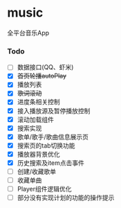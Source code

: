 # music
全平台音乐App

### Todo
 - [ ] 数据接口(QQ、虾米)
 - [x] ~~首页轮播autoPlay~~
 - [x] 播放列表
 - [x] ~~歌词滚动~~
 - [x] 进度条相关控制
 - [x] 接入播放源及暂停播放控制
 - [x] 滚动加载组件
 - [x] 搜索实现
 - [x] 歌单/歌手/歌曲信息展示页
 - [x] 搜索页的tab切换功能
 - [x] 播放器背景优化
 - [x] 历史搜索及item点击事件
 - [ ] 创建/收藏歌单
 - [ ] 收藏单曲
 - [ ] Player组件逻辑优化
 - [ ] 部分没有实现计划的功能的操作提示